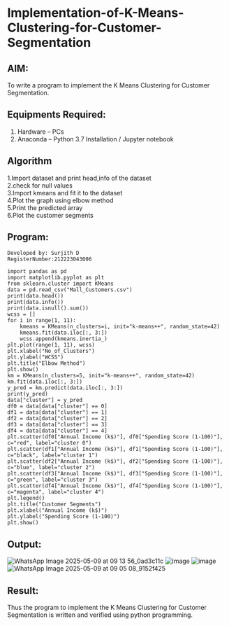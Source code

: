 # Implementation-of-K-Means-Clustering-for-Customer-Segmentation
## AIM:
To write a program to implement the K Means Clustering for Customer Segmentation.
## Equipments Required:
1. Hardware – PCs
2. Anaconda – Python 3.7 Installation / Jupyter notebook
## Algorithm
1.Import dataset and print head,info of the dataset  
2.check for null values   
3.Import kmeans and fit it to the dataset    
4.Plot the graph using elbow method    
5.Print the predicted array    
6.Plot the customer segments    
## Program:
```
Developed by: Surjith D
RegisterNumber:212223043006
```
```
import pandas as pd
import matplotlib.pyplot as plt
from sklearn.cluster import KMeans
data = pd.read_csv("Mall_Customers.csv")
print(data.head())
print(data.info())
print(data.isnull().sum())
wcss = []
for i in range(1, 11):
    kmeans = KMeans(n_clusters=i, init="k-means++", random_state=42)
    kmeans.fit(data.iloc[:, 3:])
    wcss.append(kmeans.inertia_)
plt.plot(range(1, 11), wcss)
plt.xlabel("No_of_Clusters")
plt.ylabel("WCSS")
plt.title("Elbow Method")
plt.show()
km = KMeans(n_clusters=5, init="k-means++", random_state=42)
km.fit(data.iloc[:, 3:])
y_pred = km.predict(data.iloc[:, 3:])
print(y_pred)
data["cluster"] = y_pred
df0 = data[data["cluster"] == 0]
df1 = data[data["cluster"] == 1]
df2 = data[data["cluster"] == 2]
df3 = data[data["cluster"] == 3]
df4 = data[data["cluster"] == 4]
plt.scatter(df0["Annual Income (k$)"], df0["Spending Score (1-100)"], c="red", label="cluster 0")
plt.scatter(df1["Annual Income (k$)"], df1["Spending Score (1-100)"], c="black", label="cluster 1")
plt.scatter(df2["Annual Income (k$)"], df2["Spending Score (1-100)"], c="blue", label="cluster 2")
plt.scatter(df3["Annual Income (k$)"], df3["Spending Score (1-100)"], c="green", label="cluster 3")
plt.scatter(df4["Annual Income (k$)"], df4["Spending Score (1-100)"], c="magenta", label="cluster 4")
plt.legend()
plt.title("Customer Segments")
plt.xlabel("Annual Income (k$)")
plt.ylabel("Spending Score (1-100)")
plt.show()
```
## Output:
![WhatsApp Image 2025-05-09 at 09 13 56_0ad3c11c](https://github.com/user-attachments/assets/6fdfee69-50bb-4519-b0d2-c24a3b2c39b9)
![image](https://github.com/user-attachments/assets/079a1e07-d452-4ab0-b429-6035e1304f6b)
![image](https://github.com/user-attachments/assets/f30c5291-b26d-4ec6-aa2c-d0eefec43544)
![WhatsApp Image 2025-05-09 at 09 05 08_9152f425](https://github.com/user-attachments/assets/8482516a-8223-4838-a727-c028aa1ba30c)
## Result:
Thus the program to implement the K Means Clustering for Customer Segmentation is written and verified using python programming.
